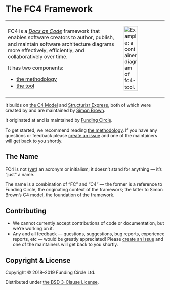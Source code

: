 # The FC4 Framework

<!-- Using a table because I want the image to “float” to the right. I tried to do so with an inline
style on the img tag (or a wrapping figure tag) — but no dice. It looks like GitHub Pages strips
inline CSS. Understandable. So while this is kinda ugly, it more or less works. -->

<table><tr><td>

FC4 is a <a href="https://www.writethedocs.org/guide/docs-as-code/"><i>Docs as Code</i></a>
framework that enables software creators to author, publish, and maintain software architecture
diagrams more effectively, efficiently, and collaboratively over time.

It has two components:

<ul>
  <li><a href="methodology/">the methodology</a>
  <li><a href="tool/">the tool</a>
</ul>

</td><td>

<img src="https://fundingcircle.github.io/fc4-framework/tool/doc/fc4-tool-container.png"
     width="60%"
     height="60%"
     alt="Example: a container diagram of fc4-tool."
     title="Example: a container diagram of fc4-tool.">

</td></tr></table>

It builds on [the C4 Model](https://c4model.com/) and [Structurizr Express](https://structurizr.com/express), both of which were created by and are maintained by [Simon Brown](http://simonbrown.je/).

It originated at and is maintained by [Funding Circle](https://engineering.fundingcircle.com/).

To get started, we recommend reading [the methodology](methodology/). If you have any questions or feedback please [create an issue](https://github.com/FundingCircle/fc4-framework/issues/new) and one of the maintainers will get back to you shortly.

## The Name

FC4 is not ([yet](https://en.wikipedia.org/wiki/Backronym)) an acronym or initialism; it doesn’t stand for anything — it’s “just” a name.

The name is a combination of “FC” and “C4” — the former is a reference to Funding Circle, the originating context of the framework; the latter to Simon Brown’s C4 model, the foundation of the framework.

## Contributing

* We cannot currently accept contributions of code or documentation, but we’re working on it.
* Any and all feedback — questions, suggestions, bug reports, experience reports, etc — would be greatly appreciated! Please [create an issue](https://github.com/FundingCircle/fc4-framework/issues/new) and one of the maintainers will get back to you shortly.

## Copyright & License

Copyright © 2018–2019 Funding Circle Ltd.

Distributed under [the BSD 3-Clause License](LICENSE).

